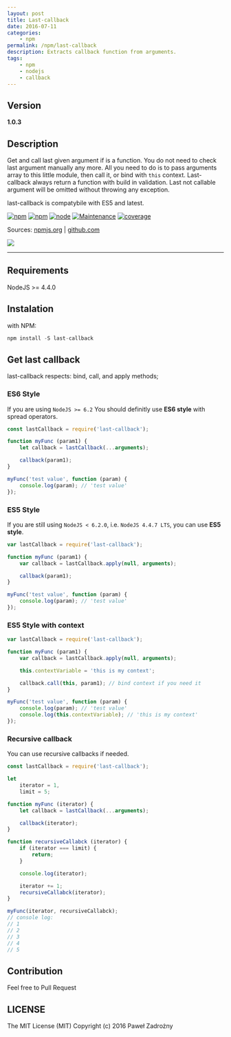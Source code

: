 ```yaml
---
layout: post
title: Last-callback
date: 2016-07-11
categories:
    - npm
permalink: /npm/last-callback
description: Extracts callback function from arguments.
tags:
    - npm
    - nodejs
    - callback
---
```


## Version
**1.0.3**

## Description

Get and call last given argument if is a function. You do not need to check last argument manually any more.
All you need to do is to pass arguments array to this little module, then call it, or bind with `this` context.
Last-callback always return a function with build in validation. Last not callable argument will be omitted without throwing any exception.

last-callback is compatybile with ES5 and latest.

[![npm](https://img.shields.io/npm/l/last-callback.svg?maxAge=2592000)]()
[![npm](https://img.shields.io/npm/dt/last-callback.svg?maxAge=2592000)]()
[![node](https://img.shields.io/node/v/last-callback.svg?maxAge=2592000)]()
[![Maintenance](https://img.shields.io/maintenance/yes/2016.svg?maxAge=2592000)]()
[![coverage](https://img.shields.io/badge/coverage-100%25-brightgreen.svg)]()

Sources:
<a href="https://www.npmjs.com/package/last-callback" class="sourceEvent">npmjs.org</a> |
<a href="https://github.com/pawelzny/last-callback" class="sourceEvent">github.com</a>

<img src="https://nodei.co/npm/last-callback.png?downloads=true&downloadRank=true&stars=true" class="center-block">


---

## Requirements

NodeJS >= 4.4.0

## Instalation

with NPM:

```javascript
npm install -S last-callback
```

## Get last callback

last-callback respects: bind, call, and apply methods;

### ES6 Style

If you are using `NodeJS >= 6.2` You should definitly use __ES6 style__ with spread operators.

```javascript
const lastCallback = require('last-callback');

function myFunc (param1) {
    let callback = lastCallback(...arguments);

    callback(param1);
}

myFunc('test value', function (param) {
    console.log(param); // 'test value'
});
```

### ES5 Style

If you are still using `NodeJS < 6.2.0`, i.e. `NodeJS 4.4.7 LTS`, you can use __ES5 style__.


```javascript
var lastCallback = require('last-callback');

function myFunc (param1) {
    var callback = lastCallback.apply(null, arguments);

    callback(param1);
}

myFunc('test value', function (param) {
    console.log(param); // 'test value'
});
```

### ES5 Style with context

```javascript
var lastCallback = require('last-callback');

function myFunc (param1) {
    var callback = lastCallback.apply(null, arguments);

    this.contextVariable = 'this is my context';

    callback.call(this, param1); // bind context if you need it
}

myFunc('test value', function (param) {
    console.log(param); // 'test value'
    console.log(this.contextVariable); // 'this is my context'
});
```

### Recursive callback

You can use recursive callbacks if needed.

```javascript
const lastCallback = require('last-callback');

let
    iterator = 1,
    limit = 5;

function myFunc (iterator) {
    let callback = lastCallback(...arguments);

    callback(iterator);
}

function recursiveCallabck (iterator) {
    if (iterator === limit) {
        return;
    }

    console.log(iterator);

    iterator += 1;
    recursiveCallabck(iterator);
}

myFunc(iterator, recursiveCallabck);
// console log:
// 1
// 2
// 3
// 4
// 5
```

## Contribution

Feel free to Pull Request

## LICENSE
The MIT License (MIT)
Copyright (c) 2016 Paweł Zadrożny
